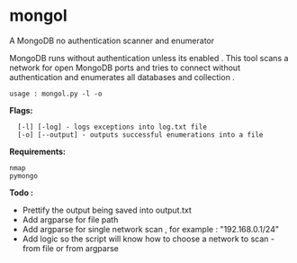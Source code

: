 # mongol
A MongoDB no authentication scanner and enumerator

MongoDB runs without authentication unless its enabled .
This tool scans a network for open MongoDB ports and tries to connect without authentication and enumerates all databases and collection .

```
usage : mongol.py -l -o
```
<b>Flags:</b>
```
  [-l] [-log] - logs exceptions into log.txt file
  [-o] [--output] - outputs successful enumerations into a file
```

<b>Requirements:</b>
```
nmap
pymongo
```
<b>Todo :</b>
- Prettify the output being saved into output.txt
- Add argparse for file path
- Add argparse for single network scan , for example : "192.168.0.1/24"
- Add logic so the script will know how to choose a network to scan - from file or from argparse
